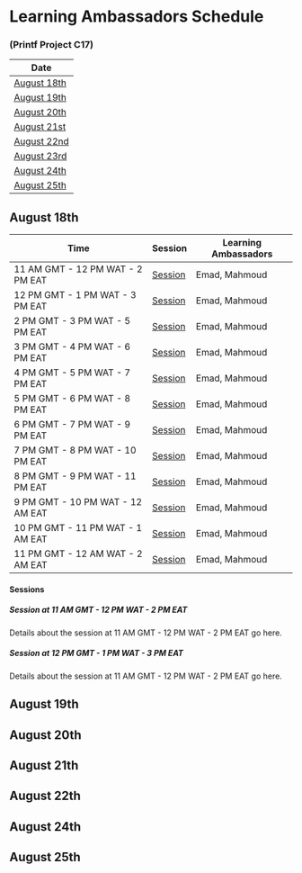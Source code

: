 # Learning Ambassadors Schedule 
### (Printf Project C17)


| Date                                      |
|-------------------------------------------|
| [August 18th](#august-18th)                |
| [August 19th](#august-19th)                |
| [August 20th](#august-20th)                |
| [August 21st](#august-21st)                |
| [August 22nd](#august-22nd)                |
| [August 23rd](#august-23rd)                |
| [August 24th](#august-24th)                |
| [August 25th](#august-25th)                |


## August 18th

| Time                             | Session                        | Learning Ambassadors   |
|----------------------------------|--------------------------------|------------------------|
| 11 AM GMT - 12 PM WAT - 2 PM EAT | [Session](#aug18-session-11-am)      | Emad, Mahmoud             |
| 12 PM GMT - 1 PM WAT - 3 PM EAT  | [Session](#aug18-session-12-pm)      | Emad, Mahmoud             |
| 2 PM GMT - 3 PM WAT - 5 PM EAT   | [Session](#aug18-session-2-pm)       | Emad, Mahmoud             |
| 3 PM GMT - 4 PM WAT - 6 PM EAT   | [Session](#aug18-session-3-pm)       | Emad, Mahmoud             |
| 4 PM GMT - 5 PM WAT - 7 PM EAT   | [Session](#aug18-session-4-pm)       | Emad, Mahmoud             |
| 5 PM GMT - 6 PM WAT - 8 PM EAT   | [Session](#aug18-session-5-pm)       | Emad, Mahmoud             |
| 6 PM GMT - 7 PM WAT - 9 PM EAT   | [Session](#aug18-session-6-pm)       | Emad, Mahmoud             |
| 7 PM GMT - 8 PM WAT - 10 PM EAT  | [Session](#aug18-session-7-pm)       | Emad, Mahmoud             |
| 8 PM GMT - 9 PM WAT - 11 PM EAT  | [Session](#aug18-session-8-pm)       | Emad, Mahmoud             |
| 9 PM GMT - 10 PM WAT - 12 AM EAT | [Session](#aug18-session-9-pm)       | Emad, Mahmoud             |
| 10 PM GMT - 11 PM WAT - 1 AM EAT | [Session](#aug18-session-10-pm)      | Emad, Mahmoud             |
| 11 PM GMT - 12 AM WAT - 2 AM EAT | [Session](#aug18-session-11-pm)      | Emad, Mahmoud             |

#### Sessions
##### Session at 11 AM GMT - 12 PM WAT - 2 PM EAT

Details about the session at 11 AM GMT - 12 PM WAT - 2 PM EAT go here.

##### Session at 12 PM GMT - 1 PM WAT - 3 PM EAT

Details about the session at 11 AM GMT - 12 PM WAT - 2 PM EAT go here.

## August 19th

## August 20th

## August 21th

## August 22th

## August 24th

## August 25th
